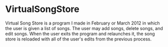 # VirtualSongStore
Virtual Song Store is a program I made in February or March 2012 in which the user is given a list of songs. The user may add songs, delete songs, and edit songs. When the user exits the program and relaunches it, the song store is reloaded with all of the user's edits from the previous process.
